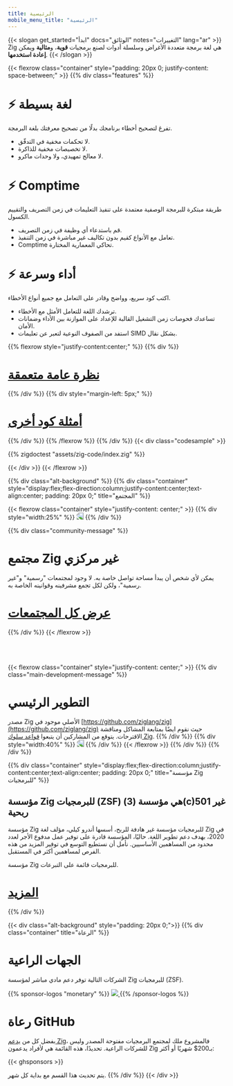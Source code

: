 ```yaml
---
title: الرئيسية
mobile_menu_title: "الرئيسية"
---
```

{{< slogan get_started="ابدأ" docs="الوثائق" notes="التغييرات" lang="ar" >}}
Zig هي لغة برمجة متعددة الأغراض وسلسلة أدوات لصنع برمجيات **قوية**، و**مثالية** ويمكن **إعادة استخدمها**.
{{< /slogan >}}

{{< flexrow class="container" style="padding: 20px 0; justify-content: space-between;" >}}
{{% div class="features" %}}

# ⚡ لغة بسيطة
تفرغ لتصحيح أخطاء برنامجك بدلًا من تصحيح معرفتك بلغة البرمجة.

- لا تحكمات مخفية في التدفّق.
- لا تخصيصات مخفية للذاكرة.
- لا معالج تمهيدي، ولا وحدات ماكرو.

# ⚡ Comptime
طريقة مبتكرة للبرمجة الوصفية معتمدة على تنفيذ التعليمات في زمن التصريف والتقييم الكسول.

- قم باستدعاء أي وظيفة في زمن التصريف.
- تعامل مع الأنواع كقيم بدون تكاليف غير مباشرة في زمن التنفيذ.
- Comptime تحاكي المعمارية المختارة.

# ⚡ أداء وسرعة
اكتب كود سريع، وواضح وقادر على التعامل مع جميع أنواع الأخطاء.

- ترشدك اللغة للتعامل الأمثل مع الأخطاء.
- تساعدك فحوصات زمن التشغيل القالبة للإعداد على الموازنة بين الأداء وضمانات الأمان.
- استفد من الصفوف النوعية لتعبر عن تعليمات SIMD بشكل نقال.

{{% flexrow style="justify-content:center;" %}}
{{% div %}}
<h1>
    <a href="learn/overview/" class="button" style="display: inline;">نظرة عامة متعمقة</a>
</h1>
{{% /div %}}
{{% div  style="margin-left: 5px;" %}}
<h1>
    <a href="learn/samples/" class="button" style="display: inline;">أمثلة كود أخرى</a>
</h1>
{{% /div %}}
{{% /flexrow %}}
{{% /div %}}
{{< div class="codesample" >}}

{{% zigdoctest "assets/zig-code/index.zig" %}}

{{< /div >}}
{{< /flexrow >}}


{{% div class="alt-background" %}}
{{% div class="container"  style="display:flex;flex-direction:column;justify-content:center;text-align:center; padding: 20px 0;" title="المجتمع" %}}

{{< flexrow class="container" style="justify-content: center;" >}}
{{% div style="width:25%" %}}
<img src="/ziggy.svg" style="max-height: 200px; transform: scaleX(-1)">
{{% /div %}}

{{% div class="community-message" %}}
# مجتمع Zig غير مركزي
يمكن لأي شخص أن يبدأ مساحة تواصل خاصة به.
لا وجود لمجتمعات "رسمية" و"غير رسمية"، ولكن لكل تجمع مشرفينه وقوانينه الخاصة به.

<div style="">
<h1>
	<a href="https://github.com/ziglang/zig/wiki/Community" class="button" style="display: inline;">عرض كل المجتمعات</a>
</h1>
</div>
{{% /div %}}
{{< /flexrow >}}
<div style="height: 50px;"></div>

{{< flexrow class="container" style="justify-content: center;" >}}
{{% div class="main-development-message" %}}
# التطوير الرئيسي
مصدر Zig الأصلي موجود في [https://github.com/ziglang/zig](https://github.com/ziglang/zig) حيث نقوم ايضًا بمتابعة المشاكل ومناقشة الاقترحات.
يتوقع من المشاركين أن يتبعوا [قواعد سلوك Zig](https://github.com/ziglang/zig/blob/master/CODE_OF_CONDUCT.md).
{{% /div %}}
{{% div style="width:40%" %}}
<img src="/zero.svg" style="max-height: 200px; transform: scaleX(-1)">
{{% /div %}}
{{< /flexrow >}}
{{% /div %}}
{{% /div %}}


{{% div class="container" style="display:flex;flex-direction:column;justify-content:center;text-align:center; padding: 20px 0;" title="مؤسسة Zig للبرمجيات" %}}
## مؤسسة Zig للبرمجيات (ZSF) هي مؤسسة (3)(c)501 غير ربحية

مؤسسة Zig للبرمجيات مؤسسة غير هادفة للربح، أسسها أندرو كيلي، مؤلف لغة Zig في 2020، بهدف دعم تطوير اللغة. حاليًا، المؤسسة قادرة على توفير عمل مدفوع الأجر لعدد محدود من المساهمين الأساسيين. نأمل أن نستطيع التوسع في توفير المزيد من هذه الفرص لمساهمين أكثر في المستقبل.

مؤسسة Zig للبرمجيات قائمة على التبرعات.

<h1>
	<a href="zsf/" class="button" style="display:inline;">المزيد</a>
</h1>
{{% /div %}}


{{< div class="alt-background" style="padding: 20px 0;">}}
{{% div class="container" title="الرعاة" %}}
# الجهات الراعية
الشركات التالية توفر دعم مادي مباشر لمؤسسة Zig للبرمجيات (ZSF).

{{% sponsor-logos "monetary" %}}
 <a href="https://pex.com" rel="noopener nofollow" target="_blank"><picture>
   <picture>
     <source srcset="/pex-white.svg" media="(prefers-color-scheme: dark)">
     <img src="/pex-dark.svg">
   </picture>
 </a>
{{% /sponsor-logos %}}

# رعاة GitHub
 بفضل كل من [يدعم Zig](zsf/)، فالمشروع ملك لمجتمع البرمجيات مفتوحة المصدر وليس للشركات الراعية. تحديدًا، هذه القائمة هي لأفراد يدعمون Zig بـ200$ شهريًا أو أكثر:

{{< ghsponsors >}}

يتم تحديث هذا القسم مع بداية كل شهر.
{{% /div %}}
{{< /div >}}
























